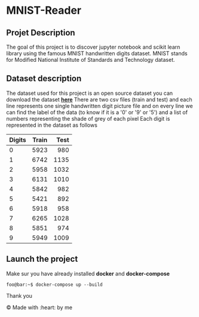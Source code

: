 # MNIST-Reader

## Projet Description
The goal of this project is to discover jupyter notebook and scikit learn library using the famous MNIST handwritten digits dataset.
MNIST stands for Modified National Institute of Standards and Technology dataset.

## Dataset description

The dataset used for this project is an open source dataset you can download the dataset **[here](https://www.kaggle.com/datasets/oddrationale/mnist-in-csv?resource=download)**
There are two csv files (train and test) and each line represents one single handwritten digit picture file and on every line we can find the label of the data (to know if it is a '0' or '9' or '5') and a list of numbers representing the shade of grey of each pixel
Each digit is represented in the dataset as follows

<center>

| Digits | Train | Test |
| :----- | :-------: | --------: |
| 0 | 5923 | 980 |
| 1 | 6742 | 1135 |
| 2 | 5958 | 1032 |
| 3 | 6131 | 1010 |
| 4 | 5842 | 982 |
| 5 | 5421 | 892 |
| 6 | 5918 | 958 |
| 7 | 6265 | 1028 |
| 8 | 5851 | 974 |
| 9 | 5949 | 1009 |
</center>

## Launch the project
Make sur you have already installed **docker** and **docker-compose**

```console
foo@bar:~$ docker-compose up --build
```

Thank you


<p align="center">
  <div class="footer">
            &copy; Made with :heart: by me
        </div>
</p>

